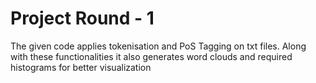 # Project Round - 1

The given code applies tokenisation and PoS Tagging on txt files. Along with these functionalities it also generates word clouds and required histograms for better visualization
